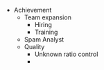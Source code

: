 - Achievement
	- Team expansion
		- Hiring
		- Training
	- Spam Analyst
	- Quality
		- Unknown ratio control
		-